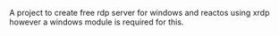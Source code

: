 A project to create free rdp server for windows and reactos using xrdp however a windows module is required for this.